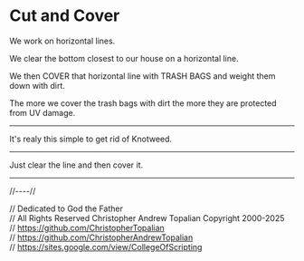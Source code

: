 # Cut and Cover

We work on horizontal lines.

We clear the bottom closest to our house on a horizontal line.

We then COVER that horizontal line with TRASH BAGS and weight them down with dirt.

The more we cover the trash bags with dirt the more they are protected from UV damage.

---

It's realy this simple to get rid of Knotweed.

---

Just clear the line and then cover it.

---

//----//

// Dedicated to God the Father  
// All Rights Reserved Christopher Andrew Topalian Copyright 2000-2025  
// https://github.com/ChristopherTopalian  
// https://github.com/ChristopherAndrewTopalian  
// https://sites.google.com/view/CollegeOfScripting


